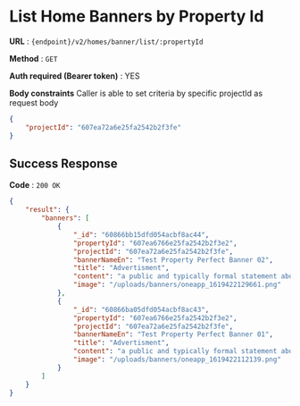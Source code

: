 # List Home Banners by Property Id


**URL** : `{endpoint}/v2/homes/banner/list/:propertyId`

**Method** : `GET`

**Auth required (Bearer token)** : YES

**Body constraints**
Caller is able to set criteria by specific projectId as request body

```json
{
    "projectId": "607ea72a6e25fa2542b2f3fe"
}
```

## Success Response

**Code** : `200 OK`

```json
{
    "result": {
        "banners": [
            {
                "_id": "60866bb15dfd054acbf8ac44",
                "propertyId": "607ea6766e25fa2542b2f3e2",
                "projectId": "607ea72a6e25fa2542b2f3fe",
                "bannerNameEn": "Test Property Perfect Banner 02",
                "title": "Advertisment",
                "content": "a public and typically formal statement about a fact, occurrence, or intention. Test 02",
                "image": "/uploads/banners/oneapp_1619422129661.png"
            },
            {
                "_id": "60866ba05dfd054acbf8ac43",
                "propertyId": "607ea6766e25fa2542b2f3e2",
                "projectId": "607ea72a6e25fa2542b2f3fe",
                "bannerNameEn": "Test Property Perfect Banner 01",
                "title": "Advertisment",
                "content": "a public and typically formal statement about a fact, occurrence, or intention. Test 01",
                "image": "/uploads/banners/oneapp_1619422112139.png"
            }
        ]
    }
}
```
